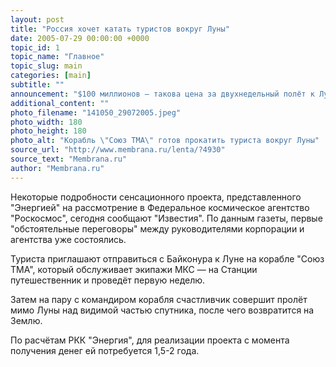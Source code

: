 ```yaml
---
layout: post
title: "Россия хочет катать туристов вокруг Луны"
date: 2005-07-29 00:00:00 +0000
topic_id: 1
topic_name: "Главное"
topic_slug: main
categories: [main]
subtitle: ""
announcement: "$100 миллионов — такова цена за двухнедельный полёт к Луне для космического туриста. Эту неслыханную за всю историю освоения космоса услугу намерена предложить российская ракетно-космическая корпорация \"Энергия\"."
additional_content: ""
photo_filename: "141050_29072005.jpeg"
photo_width: 180
photo_height: 180
photo_alt: "Корабль \"Союз ТМА\" готов прокатить туриста вокруг Луны"
source_url: "http://www.membrana.ru/lenta/?4930"
source_text: "Membrana.ru"
author: "Membrana.ru"
---
```

Некоторые подробности сенсационного проекта, представленного "Энергией" на рассмотрение в Федеральное космическое агентство "Роскосмос", сегодня сообщают "Известия". По данным газеты, первые "обстоятельные переговоры" между руководителями корпорации и агентства уже состоялись.

Туриста приглашают отправиться с Байконура к Луне на корабле "Союз ТМА", который обслуживает экипажи МКС — на Станции путешественник и проведёт первую неделю.

Затем на пару с командиром корабля счастливчик совершит пролёт мимо Луны над видимой частью спутника, после чего возвратится на Землю.

По расчётам РКК "Энергия", для реализации проекта с момента получения денег ей потребуется 1,5-2 года.
